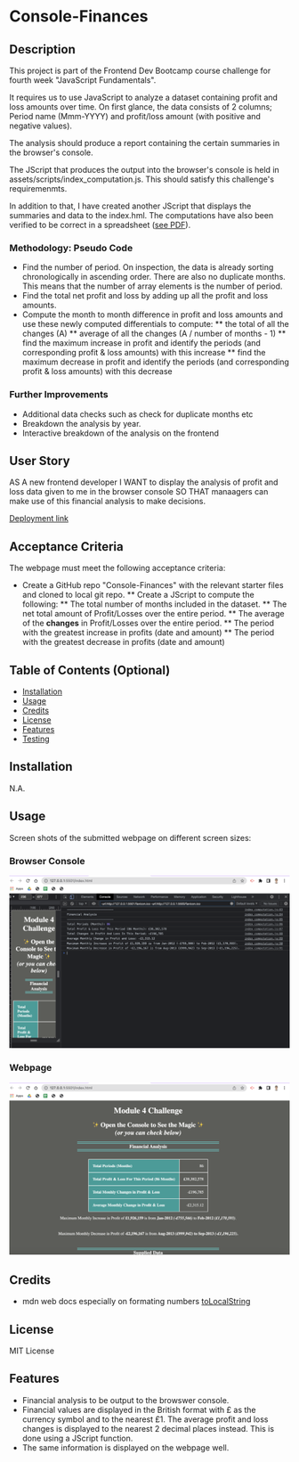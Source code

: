 # Console-Finances

## Description

This project is part of the Frontend Dev Bootcamp course challenge for fourth week "JavaScript Fundamentals". 

It requires us to use JavaScript to analyze a dataset containing profit and loss amounts over time. On first glance, the data consists of 2 columns; Period name (Mmm-YYYY) and profit/loss amount (with positive and negative values). 

The analysis should produce a report containing the certain summaries in the browser's console.

The JScript that produces the output into the browser's console is held in assets/scripts/index_computation.js. This should satisfy this challenge's requiremenmts.

In addition to that, I have created another JScript that displays the summaries and data to the index.hml.  The computations have also been verified to be correct in a spreadsheet ([see PDF](assets/images/data.pdf)).



### Methodology: Pseudo Code
* Find the number of period. On inspection, the data is already sorting chronologically in ascending order. There are also no duplicate months. This means that the number of array elements is the number of period.
* Find the total net profit and loss by adding up all the profit and loss amounts.
* Compute the month to month difference in profit and loss amounts and use these newly computed differentials to compute:
   ** the total of all the changes (A)
   ** average of all the changes (A / number of months - 1)
   ** find the maximum increase in profit and identify the periods (and corresponding profit & loss amounts) with this increase 
   ** find the maximum decrease in profit and identify the periods (and corresponding profit & loss amounts) with this decrease 


### Further Improvements

* Additional data checks such as check for duplicate months etc
* Breakdown the analysis by year.
* Interactive breakdown of the analysis on the frontend



## User Story

AS A new frontend developer
I WANT to display the analysis of profit and loss data given to me in the browser console
SO THAT manaagers can make use of this financial analysis to make decisions.

[Deployment link](https://havetimedrinktea.github.io/Console-Finances/)


## Acceptance Criteria

The webpage must meet the following acceptance criteria:

* Create a GitHub repo "Console-Finances" with the relevant starter files and cloned to local git repo.
    ** Create a JScript to compute the following:
    ** The total number of months included in the dataset.
    ** The net total amount of Profit/Losses over the entire period.
    ** The average of the **changes** in Profit/Losses over the entire period.
    ** The period with the greatest increase in profits (date and amount)
    ** The period with the greatest decrease in profits (date and amount) 



## Table of Contents (Optional)

* [Installation](#installation)
* [Usage](#usage)
* [Credits](#credits)
* [License](#license)
* [Features](#features)
* [Testing](#testing)


## Installation

N.A.


## Usage 

Screen shots of the submitted webpage on different screen sizes:

### Browser Console

![Deployed Webpage's console](assets/images/console_finances.png)



### Webpage

![Deployed Webpage](assets/images/console_finances_page.png)



## Credits

* mdn web docs especially on formating numbers [toLocalString](https://developer.mozilla.org/en-US/docs/Web/JavaScript/Reference/Global_Objects/Date/toLocaleString)



## License

MIT License



## Features

* Financial analysis to be output to the browswer console.
* Financial values are displayed in the British format with £ as the currency symbol and to the nearest £1. The average profit and loss changes is displayed to the nearest 2 decimal places instead. This is done using a JScript function.
* The same information is displayed on the webpage well.


